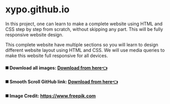 # xypo.github.io

In this project, one can learn to make a complete website using HTML and CSS step by step from scratch, without skipping any part. This will be fully responsive website design. 

This complete website have multiple sections so you will learn to design different website layout using HTML and CSS. We will use media queries to make this website full responsive for all devices.

#### ◼️ Download all images: [Download from here👈](https://www.youtube.com/redirect?q=https%3A%2F%2Fdrive.google.com%2Fopen%3Fid%3D1pn6xsKDf5edNDo9xvz2iKvmkZhLMiXTn&redir_token=QUFFLUhqbGpaeEl6U1VEY01PT192ei1UTjNfYTdNTGR5Z3xBQ3Jtc0tuYXBfSWNsX3hNMjVxRlVFbTI2TkIzXzBwdDJGSDJxMG5UdHlXM2V0VWRJQml1aWxlQVB3OFhMWXpCYlZiUGJ4aWdDUnZfRTVyVU84NGtBM3p1U0lVR0lZRmRUbVp4cVBIWnpiMEFzUUxoWndwNWFqUQ%3D%3D&v=zmun7JzWGPE&event=video_description)

#### ◼️ Smooth Scroll GitHub link: [Download from here👈](https://www.youtube.com/redirect?q=https%3A%2F%2Fgithub.com%2Fcferdinandi%2Fsmooth-scroll&redir_token=QUFFLUhqbmNlMk9vbXl6X3FRSm5qRzdZdjZNM0VVcTdSd3xBQ3Jtc0ttSUkxY0xCTGl3VHdMQkNCRmw1UmlPeFU4SHpYVW9aeVQyOGxZUGtjbmd4TFd2ZGZEUDBwQmpZQTIyWW5NR2cyT0gzWHd6bkVvdVY0Tlg3T1RWRlkxWTNkc09xQWxFUklsdno5QXZoeHU1NGZVRnN4WQ%3D%3D&v=zmun7JzWGPE&event=video_description)

#### ◼️ Image Credit: https://www.freepik.com

